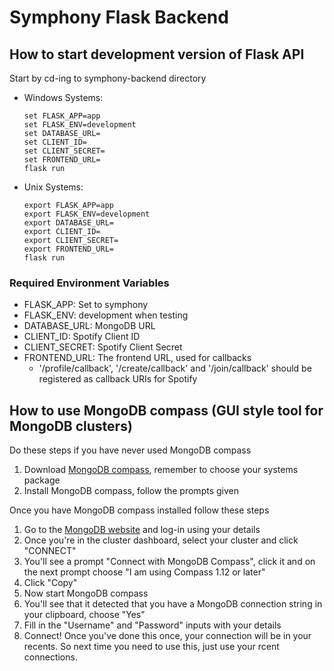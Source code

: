 # Symphony Flask Backend

## How to start development version of Flask API
Start by cd-ing to symphony-backend directory
- Windows Systems:
    ```
    set FLASK_APP=app
    set FLASK_ENV=development
    set DATABASE_URL=
    set CLIENT_ID=
    set CLIENT_SECRET=
    set FRONTEND_URL=
    flask run
    ```
- Unix Systems:
    ```
    export FLASK_APP=app
    export FLASK_ENV=development
    export DATABASE_URL=
    export CLIENT_ID=
    export CLIENT_SECRET=
    export FRONTEND_URL=
    flask run
    ```
### Required Environment Variables
- FLASK_APP: Set to symphony
- FLASK_ENV: development when testing
- DATABASE_URL: MongoDB URL
- CLIENT_ID: Spotify Client ID
- CLIENT_SECRET: Spotify Client Secret
- FRONTEND_URL: The frontend URL, used for callbacks
  - '/profile/callback', '/create/callback' and '/join/callback' should be registered as callback URIs for Spotify

## How to use MongoDB compass (GUI style tool for MongoDB clusters)
Do these steps if you have never used MongoDB compass
1. Download [MongoDB compass](https://www.mongodb.com/download-center?jmp=hero#compass), remember to choose your systems package
2. Install MongoDB compass, follow the prompts given

Once you have MongoDB compass installed follow these steps
1. Go to the [MongoDB website](https://www.mongodb.com/) and log-in using your details 
2. Once you're in the cluster dashboard, select your cluster and click "CONNECT"
3. You'll see a prompt "Connect with MongoDB Compass", click it and on the next prompt choose "I am using Compass 1.12 or later"
4. Click "Copy"
5. Now start MongoDB compass 
6. You'll see that it detected that you have a MongoDB connection string in your clipboard, choose "Yes"
7. Fill in the "Username" and "Password" inputs with your details
8. Connect!
Once you've done this once, your connection will be in your recents. So next time you need to use this, just use your rcent connections.